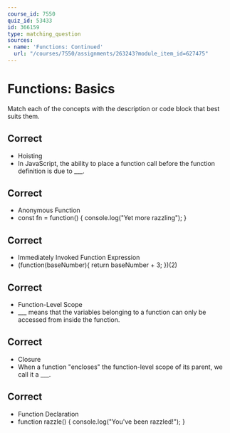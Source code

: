 ```yaml
---
course_id: 7550
quiz_id: 53433
id: 366159
type: matching_question
sources:
- name: 'Functions: Continued'
  url: "/courses/7550/assignments/263243?module_item_id=627475"
---
```


# Functions: Basics

Match each of the concepts with the description or code block that best suits
them.

## Correct

- Hoisting
- In JavaScript, the ability to place a function call before the function definition is due to \_\_\_.

## Correct

- Anonymous Function
- const fn = function() {   console.log("Yet more razzling"); }

## Correct

- Immediately Invoked Function Expression
- (function(baseNumber){ return baseNumber + 3; })(2)

## Correct

- Function-Level Scope
- \_\_\_ means that the variables belonging to a function can only be accessed from inside the function.

## Correct

- Closure
- When a function "encloses" the function-level scope of its parent, we call it a \_\_\_.

## Correct

- Function Declaration
- function razzle() {   console.log("You've been razzled!"); }
